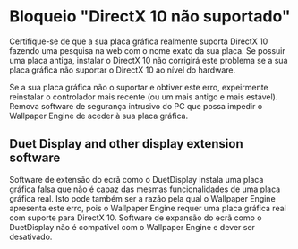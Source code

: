 # Bloqueio "DirectX 10 não suportado"
Certifique-se de que a sua placa gráfica realmente suporta DirectX 10 fazendo uma pesquisa na web com o nome exato da sua placa. Se possuir uma placa antiga, instalar o DirectX 10 não corrigirá este problema se a sua placa gráfica não suportar o DirectX 10 ao nível do hardware.

Se a sua placa gráfica não o suportar e obtiver este erro, expeirmente reinstalar o controlador mais recente (ou um mais antigo e mais estável). Remova software de segurança intrusivo do PC que possa impedir o Wallpaper Engine de aceder à sua placa gráfica.

## Duet Display and other display extension software
Software de extensão do ecrã como o DuetDisplay instala uma placa gráfica falsa que não é capaz das mesmas funcionalidades de uma placa gráfica real. Isto pode também ser a razão pela qual o Wallpaper Engine apresenta este erro, pois o Wallpaper Engine requer uma placa gráfica real com suporte para DirectX 10. Software de expansão do ecrã como o DuetDisplay não é compatível com o Wallpaper Engine e dever ser desativado.

